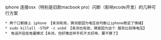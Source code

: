 iphone 连接osx（特别是旧款macbook pro）闪断（影响xcode开发）的几种可行方案

```
* 两个口都接上 iphone 【亲测有效，猜测是因为电压自均衡让iphone稳定了情绪】
* sudo killall -STOP -c usbd 【亲测也有效，猜是因为这个 服务比较降电压】
*　电话开启低电量模式【未测，但好像这样手机不太好用，要不算了】
```
